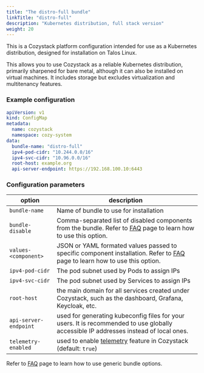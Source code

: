 ```yaml
---
title: "The distro-full bundle"
linkTitle: "distro-full"
description: "Kubernetes distribution, full stack version"
weight: 20
---
```


This is a Cozystack platform configuration intended for use as a Kubernetes distribution, designed for installation on Talos Linux.

This allows you to use Cozystack as a reliable Kubernetes distribution, primarily sharpened for bare metal, although it can also be installed on virtual machines.
It includes storage but excludes virtualization and multitenancy features.

### Example configuration

```yaml
apiVersion: v1
kind: ConfigMap
metadata:
  name: cozystack
  namespace: cozy-system
data:
  bundle-name: "distro-full"
  ipv4-pod-cidr: "10.244.0.0/16"
  ipv4-svc-cidr: "10.96.0.0/16"
  root-host: example.org
  api-server-endpoint: https://192.168.100.10:6443
```

### Configuration parameters

| option | description                                                                                                                                                                                         |
|--------|-----------------------------------------------------------------------------------------------------------------------------------------------------------------------------------------------------|
| `bundle-name` | Name of bundle to use for installation                                                                                                                                                              |
| `bundle-disable` | Comma-separated list of disabled components from the bundle. Refer to [FAQ](/docs/guides/faq/#how-to-disable-some-components-from-bundle) page to learn how to use this option.                     |
| `values-<component>` | JSON or YAML formated values passed to specific component installation. Refer to [FAQ](/docs/guides/faq/#how-to-overwrite-parameters-for-specific-components) page to learn how to use this option. |
| `ipv4-pod-cidr` | The pod subnet used by Pods to assign IPs                                                                                                                                                           |
| `ipv4-svc-cidr` | The pod subnet used by Services to assign IPs                                                                                                                                                       |
| `root-host` | the main domain for all services created under Cozystack, such as the dashboard, Grafana, Keycloak, etc.                                                                                            |
| `api-server-endpoint` | used for generating kubeconfig files for your users. It is recommended to use globally accessible IP addresses instead of local ones.                                                               |
| `telemetry-enabled` | used to enable [telemetry](/docs/operations/telemetry/) feature in Cozystack (default: `true`)                                                                                                      |

Refer to [FAQ](/docs/guides/faq/#bundles) page to learn how to use generic bundle options.
